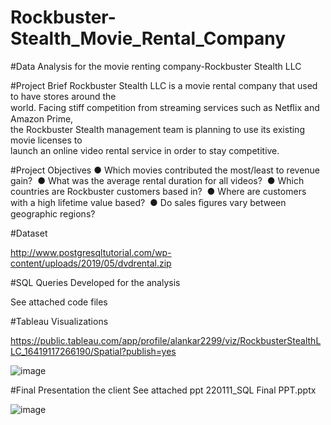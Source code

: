 # Rockbuster-Stealth_Movie_Rental_Company

#Data Analysis for the movie renting company-Rockbuster Stealth LLC

#Project Brief
Rockbuster Stealth LLC is a movie rental company that used to have stores around the   
world.  Facing stiff competition from streaming services such as Netﬂix and Amazon Prime,   
the Rockbuster Stealth management team is planning to use its existing movie licenses to   
launch an online video rental service in order to stay competitive. 

#Project Objectives
● Which movies contributed the most/least to revenue gain? 
● What was the average rental duration for all videos? 
● Which countries are Rockbuster customers based in? 
● Where are customers with a high lifetime value based? 
● Do sales ﬁgures vary between geographic regions? 

#Dataset

http://www.postgresqltutorial.com/wp-content/uploads/2019/05/dvdrental.zip


#SQL Queries Developed for the analysis

See attached code files

#Tableau Visualizations

https://public.tableau.com/app/profile/alankar2299/viz/RockbusterStealthLLC_16419117266190/Spatial?publish=yes

![image](https://user-images.githubusercontent.com/98812248/152143318-bc8d368f-9ef2-4106-b5d6-6ec4c367f8f7.png)


#Final Presentation the client
See attached ppt
220111_SQL Final PPT.pptx

![image](https://user-images.githubusercontent.com/98812248/152143450-010d280a-fcf4-465c-ba65-b3d5b08afba8.png)



